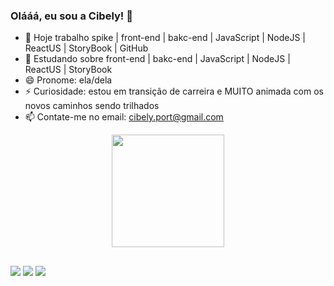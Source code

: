 ### Olááá, eu sou a Cibely! 👋
- 🔭 Hoje trabalho spike | front-end | bakc-end | JavaScript | NodeJS | ReactUS | StoryBook | GitHub
- 🌱 Estudando sobre front-end | bakc-end | JavaScript | NodeJS | ReactUS | StoryBook
- 😄 Pronome: ela/dela
- ⚡ Curiosidade: estou em transição de carreira e MUITO animada com os novos caminhos sendo trilhados
- 📫 Contate-me no email: cibely.port@gmail.com

<div align="center">
  <a href="https://github.com/Cibely87">
  <img height="180em" src="https://github-readme-stats.vercel.app/api?username=Cibely87&show_icons=true&theme=radical&include_all_commits=true&count_private=true"/>
</div>
  
##
   
<div> 
  <a href="https://www.linkedin.com/in/cibely-pereira-583517211/" target="_blank"><img src="https://img.shields.io/badge/-LinkedIn-%230077B5?style=for-the-badge&logo=linkedin&logoColor=white" target="_blank"></a> 
   <a href = "mailto:cibely.port@gmail.com"><img src="https://img.shields.io/badge/-Gmail-%23333?style=for-the-badge&logo=gmail&logoColor=white" target="_blank"></a>
   <a href="https://www.facebook.com/CibelyK/" target="_blank"><img src="https://img.shields.io/badge/Facebook-1877F2?style=for-the-badge&logo=facebook&logoColor=white" target="_blank"></a> 
